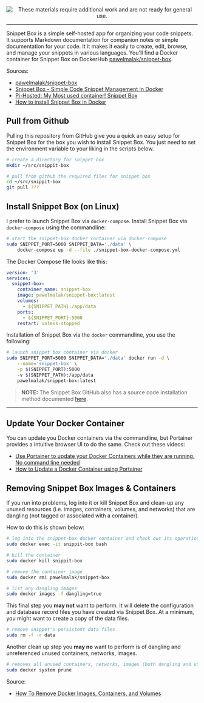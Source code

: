 <!--
Maintainer:   jeffskinnerbox@yahoo.com / www.jeffskinnerbox.me
Version:      0.0.0
-->


<div align="center">
<img src="http://www.foxbyrd.com/wp-content/uploads/2018/02/file-4.jpg" title="These materials require additional work and are not ready for general use." align="center">
</div>


-----


Snippet Box is a simple self-hosted app for organizing your code snippets.
It supports Markdown documentation for companion notes or simple documentation for your code.
It it makes it easily to create, edit, browse, and manage your snippets in various languages.
You'll find a Docker container for Snippet Box on DockerHub [pawelmalak/snippet-box][01].

Sources:

* [pawelmalak/snippet-box][01]
* [Snippet Box - Simple Code Snippet Management in Docker](https://www.youtube.com/watch?v=Y8OrPZADPkc)
* [Pi-Hosted: My Most used container! Snippet Box](https://www.youtube.com/watch?v=v-jUyB3fvAo)
* [How to install Snippet Box in Docker](https://smarthomepursuits.com/how-to-install-snippet-box-in-docker/)

## Pull from Github
Pulling this repository from GitHub give you a quick an easy setup for Snippet Box
for the box you wish to install Snippet Box.
You just need to set the environment variable to your liking in the scripts below.

```bash
# create a directory for snippet box
mkdir ~/src/snippit-box

# pull from github the required files for snippet box
cd ~/src/snippit-box
git pull ???
```

## Install Snippet Box (on Linux)
I prefer to launch Snippet Box via `docker-compose`.
Install Snippet Box via `docker-compose` using the commandline:

```bash
# start the snippet-box docker container via docker-compose
sudo SNIPPET_PORT=5000 SNIPPET_DATA='./data' \
    docker-compose up -d --file ./snippet-box-docker-compose.yml
```

The Docker Compose file looks like this:

```yaml
version: '3'
services:
  snippet-box:
    container_name: snippet-box
    image: pawelmalak/snippet-box:latest
    volumes:
      - ${SNIPPET_PATH}:/app/data
    ports:
      - ${SNIPPET_PORT}:5000
    restart: unless-stopped
```

Installation of Snippet Box via the `docker` commandline,
you use the following:

```bash
# launch snippet box container via docker
sudo SNIPPET_PORT=5000 SNIPPET_DATA='./data' docker run -d \
    --name='snippet-box' \
    -p $(SNIPPET_PORT):5000
    -v $(SNIPPET_PATH):/app/data
    pawelmalak/snippet-box:latest
```

>**NOTE:** The Snippet Box GitHub also has a source code installation method documented [here][02].


-----


## Update Your Docker Container
You can update you Docker containers via the commandline,
but Portainer provides a intuitive browser UI to do the same.
Check out these videos:

* [Use Portainer to update your Docker Containers while they are running. No command line needed](https://www.youtube.com/watch?v=Eme2TlR7Z7E)
* [How to Update a Docker Container using Portainer](https://www.wundertech.net/how-to-update-a-docker-container-using-portainer/)

## Removing Snippet Box Images & Containers
If you run into problems, log into it or kill Snippet Box
and clean-up any unused resources
(i.e. images, containers, volumes, and networks)
that are dangling (not tagged or associated with a container).

How to do this is shown below:

```bash
# log into the snippet-box docker container and check out its operational status
sudo docker exec -it snippit-box bash

# kill the container
sudo docker kill snippit-box

# remove the container image
sudo docker rmi pawelmalak/snippet-box

# list any dangling images
sudo docker images -f dangling=true
```

This final step you **may not** want to perform.
It will delete the configuration and database record files you have created via Snippet Box.
At a minimum, you might want to create a copy of the data files.

```bash
# remove snippet's persistent data files
sudo rm -f -r data
```

Another clean up step you **may no** want to perform is of dangling and unreferenced
unused containers, networks, images.

```bash
# removes all unused containers, networks, images (both dangling and unreferenced), and optionally, volumes
sudo docker system prune
```

Source:

* [How To Remove Docker Images, Containers, and Volumes](https://www.digitalocean.com/community/tutorials/how-to-remove-docker-images-containers-and-volumes)



[01]:https://hub.docker.com/r/pawelmalak/snippet-box
[02]:https://github.com/pawelmalak/snippet-box/wiki/Installation-without-Docker

